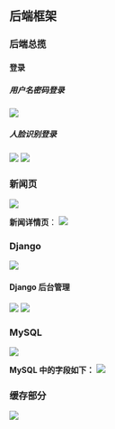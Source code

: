 ## 后端框架

### 后端总揽

#### 登录

##### 用户名密码登录
![](https://pic.imgdb.cn/item/613cb6f944eaada739a1bf03.jpg)

##### 人脸识别登录
![](https://pic.imgdb.cn/item/613cb41b44eaada7399327c4.jpg)
![](https://pic.imgdb.cn/item/613cb62444eaada7399dcef9.jpg)

### 新闻页
![](https://pic.imgdb.cn/item/613ca61e44eaada7394c5a12.jpg)

**新闻详情页**：
![](https://pic.imgdb.cn/item/613cab0644eaada73965bbd6.jpg)

### Django 
![](https://pic.imgdb.cn/item/613c80b044eaada739f51aae.jpg)

#### Django 后台管理

![](https://pic.imgdb.cn/item/613cb78444eaada739a46754.jpg)
![](https://pic.imgdb.cn/item/613cad3b44eaada73970c96d.jpg)

### MySQL
![](https://pic.imgdb.cn/item/613c80ef44eaada739f57e14.jpg)

**MySQL 中的字段如下：**
![](https://pic.imgdb.cn/item/613cb8dc44eaada739aa8e5c.jpg)

### 缓存部分
![](https://pic.imgdb.cn/item/613c812944eaada739f5d8ae.jpg)


